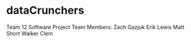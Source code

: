 # dataCrunchers
Team 12 Software Project
Team Members:
    Zach Gazjuk
    Erik Lewis
    Matt Short
    Walker Clem
